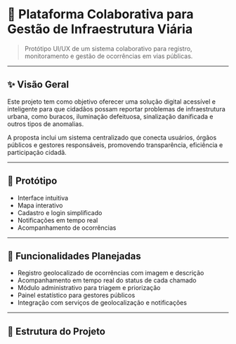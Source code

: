 # 📍 Plataforma Colaborativa para Gestão de Infraestrutura Viária

> Protótipo UI/UX de um sistema colaborativo para registro, monitoramento e gestão de ocorrências em vias públicas.

---

## ✨ Visão Geral

Este projeto tem como objetivo oferecer uma solução digital acessível e inteligente para que cidadãos possam reportar problemas de infraestrutura urbana, como buracos, iluminação defeituosa, sinalização danificada e outros tipos de anomalias.

A proposta inclui um sistema centralizado que conecta usuários, órgãos públicos e gestores responsáveis, promovendo transparência, eficiência e participação cidadã.

---

## 📸 Protótipo

> 

- Interface intuitiva
- Mapa interativo
- Cadastro e login simplificado
- Notificações em tempo real
- Acompanhamento de ocorrências

---

## 🚀 Funcionalidades Planejadas

- Registro geolocalizado de ocorrências com imagem e descrição
- Acompanhamento em tempo real do status de cada chamado
- Módulo administrativo para triagem e priorização
- Painel estatístico para gestores públicos
- Integração com serviços de geolocalização e notificações

---

## 📁 Estrutura do Projeto

